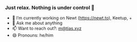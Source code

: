 ### Just relax. Nothing is under control 👋

- 🔭 I’m currently working on Newt (https://newt.to), Keetup, +
- 💬 Ask me about anything
- 📫 Want to reach out?: m@tias.xyz
- 😄 Pronouns: he/him
<!--
**mqtik/mqtik** is a ✨ _special_ ✨ repository because its `README.md` (this file) appears on your GitHub profile.

Here are some ideas to get you started:

- 🔭 I’m currently working on ...
- 🌱 I’m currently learning ...
- 👯 I’m looking to collaborate on ...
- 🤔 I’m looking for help with ...
- 💬 Ask me about ...
- 📫 How to reach me: ...
- 😄 Pronouns: ...
- ⚡ Fun fact: ...
-->

